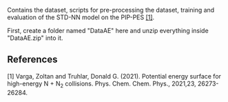 Contains the dataset, scripts for pre-processing the dataset, training and evaluation of the STD-NN model on the PIP-PES [[1]](#1).

First, create a folder named "DataAE" here and unzip everything inside "DataAE.zip" into it.

## References
<a id="1">[1]</a> 
Varga, Zoltan and Truhlar, Donald G. (2021). 
Potential energy surface for high-energy N + N$`_2`$ collisions.
Phys. Chem. Chem. Phys., 2021,23, 26273-26284.
